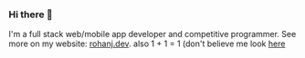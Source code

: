 ### Hi there 👋
I'm a full stack web/mobile app developer and competitive programmer. See more on my website: [rohanj.dev](https://rohanj.dev).
also 1 + 1 = 1 (don't believe me look [here](https://plus.maths.org/content/maths-minute-boolean-algebra#:~:text=1%20%2B%201%20%3D%201%20(since,OR%20true%22%20is%20true).&text=And%20if%20A%20is%20false,%2B%20A%20x%20B%20%3D%20A.)
<!--
**rjawesome/rjawesome** is a ✨ _special_ ✨ repository because its `README.md` (this file) appears on your GitHub profile.

Here are some ideas to get you started:

- 🔭 I’m currently working on ...
- 🌱 I’m currently learning ...
- 👯 I’m looking to collaborate on ...
- 🤔 I’m looking for help with ...
- 💬 Ask me about ...
- 📫 How to reach me: ...
- 😄 Pronouns: ...
- ⚡ Fun fact: ...
-->
